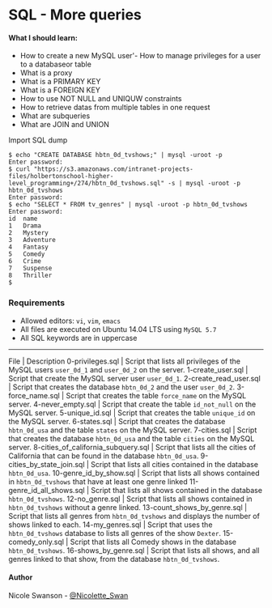 # SQL - More queries
#### What I should learn:
- How to create a new MySQL user'- How to manage privileges for a user to a databaseor table
- What is a proxy
- What is a PRIMARY KEY
- What is a FOREIGN KEY
- How to use NOT NULL and UNIQUW constraints
- How to retrieve datas from multiple tables in one request
- What are subqueries
- What are JOIN and UNION

Import SQL dump

```
$ echo "CREATE DATABASE hbtn_0d_tvshows;" | mysql -uroot -p
Enter password: 
$ curl "https://s3.amazonaws.com/intranet-projects-files/holbertonschool-higher-level_programming+/274/hbtn_0d_tvshows.sql" -s | mysql -uroot -p hbtn_0d_tvshows
Enter password: 
$ echo "SELECT * FROM tv_genres" | mysql -uroot -p hbtn_0d_tvshows
Enter password: 
id  name
1   Drama
2   Mystery
3   Adventure
4   Fantasy
5   Comedy
6   Crime
7   Suspense
8   Thriller
$
```

### Requirements
- Allowed editors: `vi`, `vim`, `emacs`
- All files are executed on Ubuntu 14.04 LTS using `MySQL 5.7`
- All SQL keywords are in uppercase

---
File | Description
0-privileges.sql | Script that lists all privileges of the MySQL users `user_0d_1` and `user_0d_2` on the server.
1-create\_user.sql | Script that create the MySQL server user `user_0d_1`.
2-create\_read\_user.sql | Script that creates the database `hbtn_0d_2` and the user `user_0d_2`.
3-force\_name.sql | Script that creates the table `force_name` on the MySQL server.
4-never\_empty.sql | Script that create the table `id_not_null` on the MySQL server.
5-unique\_id.sql | Script that creates the table `unique_id` on the MySQL server.
6-states.sql | Script that creates the database `hbtn_0d_usa` and the table `states` on the MySQL server.
7-cities.sql | Script that creates the database `hbtn_0d_usa` and the table `cities` on the MySQL server.
8-cities\_of\_california\_subquery.sql | Script that lists all the cities of California that can be found in the database `hbtn_0d_usa`.
9-cities\_by\_state\_join.sql | Script that lists all cities contained in the database `hbtn_0d_usa`.
10-genre\_id\_by\_show.sql | Script that lists all shows contained in `hbtn_0d_tvshows` that have at least one genre linked
11-genre\_id\_all\_shows.sql | Script that lists all shows contained in the database `hbtn_0d_tvshows`.
12-no\_genre.sql | Script that lists all shows contained in `hbtn_0d_tvshows` without a genre linked.
13-count\_shows\_by\_genre.sql | Script that lists all genres from `hbtn_0d_tvshows` and displays the number of shows linked to each.
14-my\_genres.sql | Script that uses the `hbtn_0d_tvshows` database to lists all genres of the show `Dexter`.
15-comedy\_only.sql | Script that lists all Comedy shows in the database `hbtn_0d_tvshows`.
16-shows\_by\_genre.sql | Script that lists all shows, and all genres linked to that show, from the database `hbtn_0d_tvshows`.

#### Author
Nicole Swanson - [@Nicolette_Swan](https://twitter.com/Nicolette_Swan)
